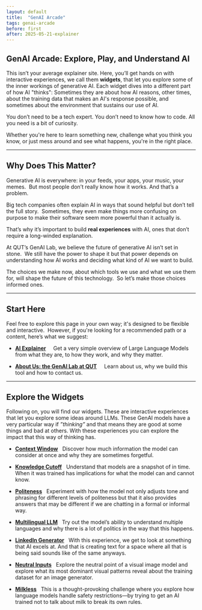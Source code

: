 ```yaml
---
layout: default
title:  "GenAI Arcade"
tags: genai-arcade
before: first
after: 2025-05-21-explainer
---
```


## GenAI Arcade: Explore, Play, and Understand AI

This isn’t your average explainer site. Here, you’ll get hands on with interactive experiences, we call them **widgets**, that let you explore some of the inner workings of generative AI. Each widget dives into a different part of how AI "thinks": Sometimes they are about how AI reasons, other times, about the training data that makes an AI's response possible, and sometimes about the environment that sustains our use of AI.

You don’t need to be a tech expert. You don’t need to know how to code. All you need is a bit of curiosity.

Whether you're here to learn something new, challenge what you think you know, or just mess around and see what happens, you're in the right place.

---

## Why Does This Matter?

Generative AI is everywhere: in your feeds, your apps, your music, your memes.  
But most people don’t really know how it works. And that’s a problem.

Big tech companies often explain AI in ways that sound helpful but don’t tell the full story.  
Sometimes, they even make things more confusing on purpose to make their software seem more powerful than it actually is.

That’s why it’s important to build **real experiences** with AI, ones that don’t require a long-winded explanation.

At QUT’s GenAI Lab, we believe the future of generative AI isn’t set in stone.  
We still have the power to shape it but that power depends on understanding how AI works and deciding what kind of AI we want to build.

The choices we make now, about which tools we use and what we use them for, will shape the future of this technology.  
So let’s make those choices informed ones.

---

## Start Here

Feel free to explore this page in your own way; it's designed to be flexible and interactive.  
However, if you're looking for a recommended path or a content, here’s what we suggest:

- **[AI Explainer](https://qut-genai-lab.github.io/genai-arcade/20250521/explainer)**  
   Get a very simple overview of Large Language Models from what they are, to how they work, and why they matter.

- **[About Us: the GenAI Lab at QUT](https://qut-genai-lab.github.io/genai-arcade/20241011/test-instructions)**  
   Learn about us, why we build this tool and how to contact us. 
---

## Explore the Widgets

Following on, you will find our widgets. These are interactive experiences that let you explore some ideas around LLMs. These GenAI models have a very particular way if *”thinking”* and that means they are good at some things and bad at others. With these experiences you can explore the impact that this way of thinking has. 

- **[Context Window](https://qut-genai-lab.github.io/genai-arcade/20241011/context-window)**
  Discover how much information the model can consider at once and why they are sometimes forgetful. 

- **[Knowledge Cutoff](https://qut-genai-lab.github.io/genai-arcade/20241011/knowledge-cutoff)**
  Understand that models are a snapshot of in time. When it was trained has implications for what the model can and cannot know. 

- **[Politeness](https://qut-genai-lab.github.io/genai-arcade/20241011/politeness)**
  Experiment with how the model not only adjusts tone and phrasing for different levels of politeness but that it also provides answers that may be different if we are chatting in a formal or informal way. 

- **[Multilingual LLM](https://qut-genai-lab.github.io/genai-arcade/20241011/multilingual-llm)** 
  Try out the model’s ability to understand multiple languages and why there is a lot of politics in the way that this happens. 

- **[LinkedIn Generator](https://qut-genai-lab.github.io/genai-arcade/20241011/linkedin-generator)** 
  With this experience, we get to look at something that AI excels at. And that is creating text for a space where all that is being said sounds like of the same anyways. 

- **[Neutral Inputs](https://qut-genai-lab.github.io/genai-arcade/20241011/neutral-inputs)**
  Explore the neutral point of a visual image model and explore what its most dominant visual patterns reveal about the training dataset for an image generator.

- **[Milkless](https://qut-genai-lab.github.io/genai-arcade/20241011/milkless)**
  This is a thought-provoking challenge where you explore how language models handle safety restrictions—by trying to get an AI trained not to talk about milk to break its own rules.

